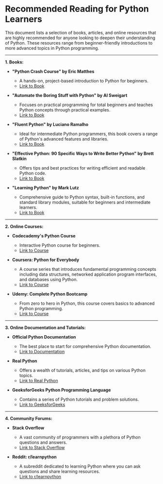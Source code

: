 # Recommended Reading for Python Learners

This document lists a selection of books, articles, and online resources that are highly recommended for anyone looking to deepen their understanding of Python. These resources range from beginner-friendly introductions to more advanced topics in Python programming.

---

**1. Books:**

- **"Python Crash Course" by Eric Matthes**
  - A hands-on, project-based introduction to Python for beginners.
  - [Link to Book](https://nostarch.com/pythoncrashcourse)

- **"Automate the Boring Stuff with Python" by Al Sweigart**
  - Focuses on practical programming for total beginners and teaches Python concepts through practical examples.
  - [Link to Book](https://automatetheboringstuff.com/)

- **"Fluent Python" by Luciano Ramalho**
  - Ideal for intermediate Python programmers, this book covers a range of Python's advanced features and libraries.
  - [Link to Book](https://www.oreilly.com/library/view/fluent-python/9781491946237/)

- **"Effective Python: 90 Specific Ways to Write Better Python" by Brett Slatkin**
  - Offers tips and best practices for writing efficient and readable Python code.
  - [Link to Book](https://effectivepython.com/)

- **"Learning Python" by Mark Lutz**
  - Comprehensive guide to Python syntax, built-in functions, and standard library modules, suitable for beginners and intermediate learners.
  - [Link to Book](https://www.oreilly.com/library/view/learning-python-5th/9781449355722/)

---

**2. Online Courses:**

- **Codecademy's Python Course**
  - Interactive Python course for beginners.
  - [Link to Course](https://www.codecademy.com/learn/learn-python-3)

- **Coursera: Python for Everybody**
  - A course series that introduces fundamental programming concepts including data structures, networked application program interfaces, and databases using Python.
  - [Link to Course](https://www.coursera.org/specializations/python)

- **Udemy: Complete Python Bootcamp**
  - From zero to hero in Python, this course covers basics to advanced Python programming.
  - [Link to Course](https://www.udemy.com/course/complete-python-bootcamp/)

---

**3. Online Documentation and Tutorials:**

- **Official Python Documentation**
  - The best place to start for comprehensive Python documentation.
  - [Link to Documentation](https://docs.python.org/3/)

- **Real Python**
  - Offers a wealth of tutorials, articles, and tips on various Python topics.
  - [Link to Real Python](https://realpython.com/)

- **GeeksforGeeks Python Programming Language**
  - Contains a series of Python tutorials and problem solutions.
  - [Link to GeeksforGeeks](https://www.geeksforgeeks.org/python-programming-language/)

---

**4. Community Forums:**

- **Stack Overflow**
  - A vast community of programmers with a plethora of Python questions and answers.
  - [Link to Stack Overflow](https://stackoverflow.com/questions/tagged/python)

- **Reddit: r/learnpython**
  - A subreddit dedicated to learning Python where you can ask questions and share learning resources.
  - [Link to r/learnpython](https://www.reddit.com/r/learnpython/)
